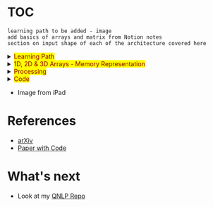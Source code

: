 # TOC


`learning path to be added - image`  
`add basics of arrays and matrix from Notion notes`    
`section on input shape of each of the architecture covered here`  

<details>
  <summary><mark><font color=darkred>Learning Path</font></mark></summary>



</details>


<details>
  <summary><mark><font color=darkred>1D, 2D & 3D Arrays - Memory Representation</font></mark></summary>

  ## Create 1D Array
  ```python
    np.array(3)
  ```
  ![image](https://user-images.githubusercontent.com/10928536/236743760-0edd86f5-1d7e-4b82-9bac-5a48a35e3b0c.png) 

  ## Create 2D Array
  ```python
  # will create a matrix of 2 rows amd 3 cols
  # you can also use random unform
  # np.random.uniform(size=(2,3))
  np.random.random(size=(2,3)) # or   
  ```
  ![image](https://user-images.githubusercontent.com/10928536/236746538-4482eca2-2ccb-4994-af58-fe3c85ec9a18.png)
  
  ## Create 2D Array
  ```python 
  
    import numpy as np
    # shape is (2, 2, 2)
    np.array([
    [[2,3], [4,5]],
    [[6,7], [8,9]]
    ]) 
  ```
  ![image](https://user-images.githubusercontent.com/10928536/236752424-f2c0e63c-6711-4cf9-bc29-133d3c4d3c0b.png)
  
</details>

<details>
  <summary><mark><font color=darkred>Processing</font></mark></summary>

# Simple Processing
  ```python
  
  import numpy as np
  class Layer:

  def __init__(self, ip_size, n_neurons):
    self.w = np.random.uniform(size=(n_neurons, ip_size)).T
    self.b = np.random.rand(n_neurons)
  
  def forward_pass(self, ip):
    self.ip = ip
    print("\n--------\n")
    print("\n weight is \n", self.w)
    print("\n bias is", self.b)
    print("\n bias is", self.ip)
    self.output = np.dot(self.ip, self.w) + self.b 
    
  
  # input size can keep varying 
  input_size = 3
  input = np.random.rand(input_size)

  # first Layer
  L1 = Layer(input_size, 4)
  L1.forward_pass(input)
  print("\n output is \n", L1.output)

  # second layer which has 
  # 1st layer's output as input &
  # 3 neuron in the second layer

  L2 = Layer(L1.output.shape[0], 3)
  L2.forward_pass(L1.output)
  print("\n output is \n", L2.output)

  L3 = Layer(L2.output.shape[0], 2)
  L3.forward_pass(L2.output)
  print("\n output is \n", L3.output)
  
```


# Batch Processing
  
  ```python
  import numpy as np
  
  bh = np.random.uniform(size=(3,4)) # (3,4) 4 = number of neurons and each input has 3 elements
  bb = [2,1,4,5] #(4,) - number of hidden neurons in the hidden layer above

  ip1 = [1,1,1]
  o1 = np.dot(ip1, bh) + bb
  print("1 batch i/p and 1 batch o/p ->", o1)

  print("\n")

  ip2 = [[1,1,1], [2,2,2]]
  o2 = np.dot(ip2, bh) + bb
  print("2 batches i/p and 2 batches o/p ->\n", o2)

  print("\n")
  bip = [[1,2,3], [4,5,6], [7,8,9]] #(3,3)

  bo = np.dot(bip, bh) + bb
  print("3 batches i/p and 3 batches o/p ->\n", bo)

  ```

</details>

<details>
  <summary><mark><font color=darkred>Code</font></mark></summary>
  
# Code
- Simple neuron
- Simple Neuron using Python Class
- Batch Simple Neuron
- Batch Neuron using Python Class

</details>


- Image from iPad


# References

  - [arXiv](https://arxiv.org/)  
  - [Paper with Code](https://paperswithcode.com/)  


# What's next
- Look at my [QNLP Repo](https://github.com/rvbug/QuantumML)  
